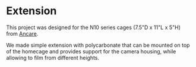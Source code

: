 # Extension

This project was designed for the N10 series cages (7.5"D x 11"L x 5"H) from [Ancare](https://www.ancare.com/products/cages-and-caging-equipment/rodent-cage/mouse-cage).

We made simple extension with polycarbonate that can be mounted on top of the homecage and provides support for the camera housing, while allowing to film from different heights.
 